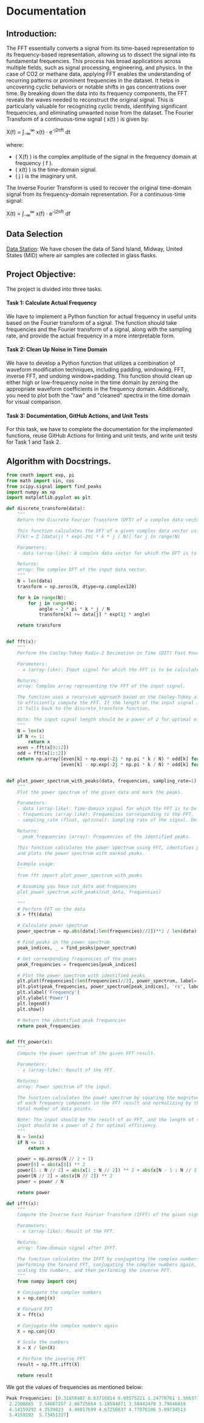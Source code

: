 # Documentation
## Introduction:
The FFT essentially converts a signal from its time-based representation to its frequency-based representation, allowing us to dissect the signal into its fundamental frequencies. This process has broad applications across multiple fields, such as signal processing, engineering, and physics. In the case of CO2 or methane data, applying FFT enables the understanding of recurring patterns or prominent frequencies in the dataset. It helps in uncovering cyclic behaviors or notable shifts in gas concentrations over time. By breaking down the data into its frequency components, the FFT reveals the waves needed to reconstruct the original signal. This is particularly valuable for recognizing cyclic trends, identifying significant frequencies, and eliminating unwanted noise from the dataset.
The Fourier Transform of a continuous-time signal \( x(t) \) is given by:

X(f) = ∫<sub>-∞</sub><sup>∞</sup> x(t) ⋅ e<sup>-j2πft</sup> dt

where:
- \( X(f) \) is the complex amplitude of the signal in the frequency domain at frequency \( f \).
- \( x(t) \) is the time-domain signal.
- \( j \) is the imaginary unit.

The Inverse Fourier Transform is used to recover the original time-domain signal from its frequency-domain representation. For a continuous-time signal:

X(t) = ∫<sub>-∞</sub><sup>∞</sup> x(f) ⋅ e<sup>-j2πft</sup> df

## Data Selection
[Data Station](https://gml.noaa.gov/dv/data/index.php?category=Greenhouse%2BGases&parameter_name=Carbon%2BDioxide&frequency=Monthly%2BAverages&search=sand+island): We have chosen the data of Sand Island, Midway, United States (MID) where air samples are collected in glass flasks.
## Project Objective:
The project is divided into three tasks.

#### Task 1: Calculate Actual Frequency
We have to implement a Python function for actual frequency in useful units based on the Fourier transform of a signal. The function should take frequencies and the Fourier transform of a signal, along with the sampling rate, and provide the actual frequency in a more interpretable form.

#### Task 2: Clean Up Noise in Time Domain
We have to develop a Python function that utilizes a combination of waveform modification techniques, including padding, windowing, FFT, inverse FFT, and undoing window+padding. This function should clean up either high or low-frequency noise in the time domain by zeroing the appropriate waveform coefficients in the frequency domain. Additionally, you need to plot both the "raw" and "cleaned" spectra in the time domain for visual comparison.

#### Task 3: Documentation, GitHub Actions, and Unit Tests
For this task, we have to complete the documentation for the implemented functions, reuse GitHub Actions for linting and unit tests, and write unit tests for Task 1 and Task 2.

## Algorithm with Docstrings.
```python
from cmath import exp, pi
from math import sin, cos
from scipy.signal import find_peaks
import numpy as np
import matplotlib.pyplot as plt

def discrete_transform(data):
    """
    Return the Discrete Fourier Transform (DFT) of a complex data vector.

    This function calculates the DFT of a given complex data vector using the formula:
    F(k) = Σ [data(j) * exp(-2πi * k * j / N)] for j in range(N)

    Parameters:
    - data (array-like): A complex data vector for which the DFT is to be calculated.

    Returns:
    array: The complex DFT of the input data vector.
    """
    N = len(data)
    transform = np.zeros(N, dtype=np.complex128)

    for k in range(N):
        for j in range(N):
            angle = 2 * pi * k * j / N
            transform[k] += data[j] * exp(1j * angle)

    return transform


def fft(x):
    """
    Perform the Cooley-Tukey Radix-2 Decimation in Time (DIT) Fast Fourier Transform (FFT).

    Parameters:
    - x (array-like): Input signal for which the FFT is to be calculated.

    Returns:
    array: Complex array representing the FFT of the input signal.

    The function uses a recursive approach based on the Cooley-Tukey algorithm
    to efficiently compute the FFT. If the length of the input signal is odd,
    it falls back to the discrete_transform function.

    Note: The input signal length should be a power of 2 for optimal efficiency.
    """
    N = len(x)
    if N <= 1:
        return x
    even = fft(x[0::2])
    odd = fft(x[1::2])
    return np.array([even[k] + np.exp(-2j * np.pi * k / N) * odd[k] for k in range(N // 2)] +
                    [even[k] - np.exp(-2j * np.pi * k / N) * odd[k] for k in range(N // 2)])


def plot_power_spectrum_with_peaks(data, frequencies, sampling_rate=1):
    """
    Plot the power spectrum of the given data and mark the peaks.

    Parameters:
    - data (array-like): Time-domain signal for which the FFT is to be calculated.
    - frequencies (array-like): Frequencies corresponding to the FFT.
    - sampling_rate (float, optional): Sampling rate of the signal. Default is 1.

    Returns:
    - peak_frequencies (array): Frequencies of the identified peaks.

    This function calculates the power spectrum using FFT, identifies peaks,
    and plots the power spectrum with marked peaks.

    Example usage:
    ```
    from fft import plot_power_spectrum_with_peaks

    # Assuming you have cut_data and frequencies
    plot_power_spectrum_with_peaks(cut_data, frequencies)
    ```
    """
    # Perform FFT on the data
    X = fft(data)

    # Calculate power spectrum
    power_spectrum = np.abs(data[:len(frequencies)//2])**2 / len(data)

    # Find peaks in the power spectrum
    peak_indices, _ = find_peaks(power_spectrum)

    # Get corresponding frequencies of the peaks
    peak_frequencies = frequencies[peak_indices]

    # Plot the power spectrum with identified peaks
    plt.plot(frequencies[:len(frequencies)//2], power_spectrum, label='Power Spectrum')
    plt.plot(peak_frequencies, power_spectrum[peak_indices], 'rx', label='Peaks')
    plt.xlabel('Frequency')
    plt.ylabel('Power')
    plt.legend()
    plt.show()

    # Return the identified peak frequencies
    return peak_frequencies


def fft_power(x):
    """
    Compute the power spectrum of the given FFT result.

    Parameters:
    - x (array-like): Result of the FFT.

    Returns:
    array: Power spectrum of the input.

    The function calculates the power spectrum by squaring the magnitude
    of each frequency component in the FFT result and normalizing by the
    total number of data points.

    Note: The input should be the result of an FFT, and the length of the
    input should be a power of 2 for optimal efficiency.
    """
    N = len(x)
    if N <= 1:
        return x

    power = np.zeros(N // 2 + 1)
    power[0] = abs(x[0]) ** 2
    power[1 : N // 2] = abs(x[1 : N // 2]) ** 2 + abs(x[N - 1 : N // 2 : -1]) ** 2
    power[N // 2] = abs(x[N // 2]) ** 2
    power = power / N

    return power

def ifft(x):
    """
    Compute the Inverse Fast Fourier Transform (IFFT) of the given signal.

    Parameters:
    - x (array-like): Result of the FFT.

    Returns:
    array: Time-domain signal after IFFT.

    The function calculates the IFFT by conjugating the complex numbers,
    performing the forward FFT, conjugating the complex numbers again,
    scaling the numbers, and then performing the inverse FFT.
    """
    from numpy import conj

    # Conjugate the complex numbers
    x = np.conj(x)

    # Forward FFT
    X = fft(x)

    # Conjugate the complex numbers again
    X = np.conj(X)

    # Scale the numbers
    X = X / len(X)

    # Perform the inverse FFT
    result = np.fft.ifft(X)

    return result
```
We got the values of frequencies as mentioned below:
```python
Peak Frequencies: [0.31858407 0.63716814 0.95575221 1.24778761 1.56637168 1.91150442
 2.2300885  2.54867257 2.86725664 3.18584071 3.50442478 3.79646018
 4.14159292 4.3539823  4.46017699 4.67256637 4.77876106 5.09734513
 5.4159292  5.73451327]
```


